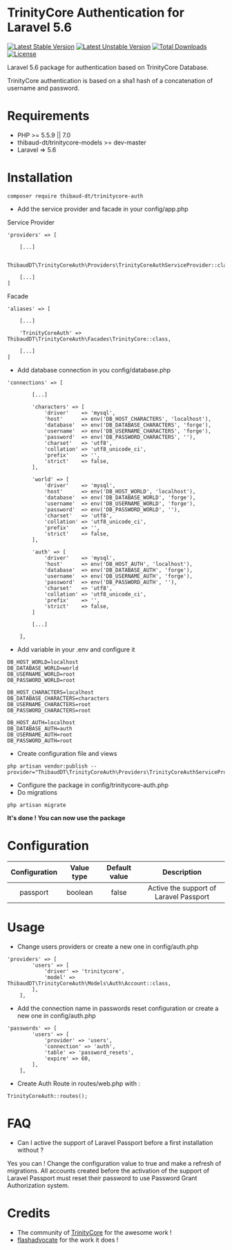 TrinityCore Authentication for Laravel 5.6 
=======================

[![Latest Stable Version](https://poser.pugx.org/thibaud-dt/trinitycore-auth/version?format=flat)](https://packagist.org/packages/thibaud-dt/trinitycore-auth)
[![Latest Unstable Version](https://poser.pugx.org/thibaud-dt/trinitycore-auth/v/unstable?format=flat)](//packagist.org/packages/thibaud-dt/trinitycore-auth)
[![Total Downloads](https://poser.pugx.org/thibaud-dt/trinitycore-auth/downloads?format=flat)](https://packagist.org/packages/thibaud-dt/trinitycore-auth)
[![License](https://poser.pugx.org/thibaud-dt/trinitycore-auth/license?format=flat)](https://packagist.org/packages/thibaud-dt/trinitycore-auth)

Laravel 5.6 package for authentication based on TrinityCore Database.

TrinityCore authentication is based on a sha1 hash of a concatenation of username and password.


Requirements
============

* PHP >= 5.5.9 || 7.0
* thibaud-dt/trinitycore-models >= dev-master
* Laravel => 5.6

Installation
============

    composer require thibaud-dt/trinitycore-auth

* Add the service provider and facade in your config/app.php

Service Provider
```
'providers' => [
    
    [...]
    
    ThibaudDT\TrinityCoreAuth\Providers\TrinityCoreAuthServiceProvider::class,
    
    [...]
]
```  
Facade
```
'aliases' => [
    
    [...]
    
    'TrinityCoreAuth' => ThibaudDT\TrinityCoreAuth\Facades\TrinityCore::class,
    
    [...]
]
```  

* Add database connection in you config/database.php
```
'connections' => [

        [...]

        'characters' => [
            'driver'    => 'mysql',
            'host'      => env('DB_HOST_CHARACTERS', 'localhost'),
            'database'  => env('DB_DATABASE_CHARACTERS', 'forge'),
            'username'  => env('DB_USERNAME_CHARACTERS', 'forge'),
            'password'  => env('DB_PASSWORD_CHARACTERS', ''),
            'charset'   => 'utf8',
            'collation' => 'utf8_unicode_ci',
            'prefix'    => '',
            'strict'    => false,
        ],

        'world' => [
            'driver'    => 'mysql',
            'host'      => env('DB_HOST_WORLD', 'localhost'),
            'database'  => env('DB_DATABASE_WORLD', 'forge'),
            'username'  => env('DB_USERNAME_WORLD', 'forge'),
            'password'  => env('DB_PASSWORD_WORLD', ''),
            'charset'   => 'utf8',
            'collation' => 'utf8_unicode_ci',
            'prefix'    => '',
            'strict'    => false,
        ],

        'auth' => [
            'driver'    => 'mysql',
            'host'      => env('DB_HOST_AUTH', 'localhost'),
            'database'  => env('DB_DATABASE_AUTH', 'forge'),
            'username'  => env('DB_USERNAME_AUTH', 'forge'),
            'password'  => env('DB_PASSWORD_AUTH', ''),
            'charset'   => 'utf8',
            'collation' => 'utf8_unicode_ci',
            'prefix'    => '',
            'strict'    => false,
        ]

        [...]

    ],
```

* Add variable in your .env and configure it
```
DB_HOST_WORLD=localhost
DB_DATABASE_WORLD=world
DB_USERNAME_WORLD=root
DB_PASSWORD_WORLD=root

DB_HOST_CHARACTERS=localhost
DB_DATABASE_CHARACTERS=characters
DB_USERNAME_CHARACTERS=root
DB_PASSWORD_CHARACTERS=root

DB_HOST_AUTH=localhost
DB_DATABASE_AUTH=auth
DB_USERNAME_AUTH=root
DB_PASSWORD_AUTH=root
```

* Create configuration file and views
```
php artisan vendor:publish --provider="ThibaudDT\TrinityCoreAuth\Providers\TrinityCoreAuthServiceProvider"
```

* Configure the package in config/trinitycore-auth.php
* Do migrations
```
php artisan migrate
```

**It's done ! You can now use the package**

Configuration
=====


| Configuration | Value type | Default value | Description |
| :-------------:|:-------------:| :-----:| :-----:|
| passport | boolean | false | Active the support of Laravel Passport |

Usage
=====

- Change users providers or create a new one in config/auth.php

```
'providers' => [
        'users' => [
            'driver' => 'trinitycore',
            'model' => ThibaudDT\TrinityCoreAuth\Models\Auth\Account::class,
        ],
    ],
```
    
- Add the connection name in passwords reset configuration or create a new one in config/auth.php

```
'passwords' => [
        'users' => [
            'provider' => 'users',
            'connection' => 'auth',
            'table' => 'password_resets',
            'expire' => 60,
        ],
    ],
```

- Create Auth Route in routes/web.php with :

```
TrinityCoreAuth::routes(); 
```

FAQ
=====
* Can I active the support of Laravel Passport before a first installation without ?

Yes you can ! Change the configuration value to true and make a refresh of migrations. All accounts created before the 
activation of the support of Laravel Passport must reset their password to use Password Grant Authorization system.

Credits
=======

* The community of [TrinityCore](https://www.trinitycore.org/]) for the awesome work !
* [flashadvocate](https://github.com/flashadvocate) for the work it does !

